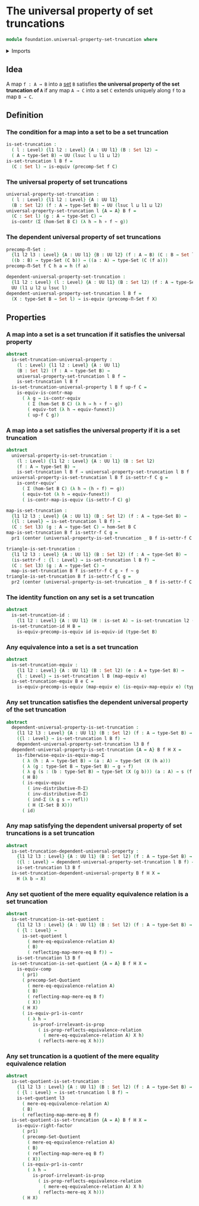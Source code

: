 # The universal property of set truncations

```agda
module foundation.universal-property-set-truncation where
```

<details><summary>Imports</summary>

```agda
open import foundation.dependent-pair-types
open import foundation.function-extensionality
open import foundation.mere-equality
open import foundation.reflecting-maps-equivalence-relations
open import foundation.sets
open import foundation.type-arithmetic-dependent-pair-types
open import foundation.type-theoretic-principle-of-choice
open import foundation.universal-property-set-quotients
open import foundation.universe-levels

open import foundation-core.contractible-maps
open import foundation-core.contractible-types
open import foundation-core.equivalences
open import foundation-core.function-types
open import foundation-core.functoriality-dependent-pair-types
open import foundation-core.functoriality-function-types
open import foundation-core.homotopies
open import foundation-core.identity-types
open import foundation-core.propositions
```

</details>

## Idea

A map `f : A → B` into a [set](foundation-core.sets.md) `B` satisfies **the
universal property of the set truncation of `A`** if any map `A → C` into a set
`C` extends uniquely along `f` to a map `B → C`.

## Definition

### The condition for a map into a set to be a set truncation

```agda
is-set-truncation :
  ( l : Level) {l1 l2 : Level} {A : UU l1} (B : Set l2) →
  ( A → type-Set B) → UU (lsuc l ⊔ l1 ⊔ l2)
is-set-truncation l B f =
  (C : Set l) → is-equiv (precomp-Set f C)
```

### The universal property of set truncations

```agda
universal-property-set-truncation :
  ( l : Level) {l1 l2 : Level} {A : UU l1}
  (B : Set l2) (f : A → type-Set B) → UU (lsuc l ⊔ l1 ⊔ l2)
universal-property-set-truncation l {A = A} B f =
  (C : Set l) (g : A → type-Set C) →
  is-contr (Σ (hom-Set B C) (λ h → h ∘ f ~ g))
```

### The dependent universal property of set truncations

```agda
precomp-Π-Set :
  {l1 l2 l3 : Level} {A : UU l1} {B : UU l2} (f : A → B) (C : B → Set l3) →
  ((b : B) → type-Set (C b)) → ((a : A) → type-Set (C (f a)))
precomp-Π-Set f C h a = h (f a)

dependent-universal-property-set-truncation :
  {l1 l2 : Level} (l : Level) {A : UU l1} (B : Set l2) (f : A → type-Set B) →
  UU (l1 ⊔ l2 ⊔ lsuc l)
dependent-universal-property-set-truncation l B f =
  (X : type-Set B → Set l) → is-equiv (precomp-Π-Set f X)
```

## Properties

### A map into a set is a set truncation if it satisfies the universal property

```agda
abstract
  is-set-truncation-universal-property :
    (l : Level) {l1 l2 : Level} {A : UU l1}
    (B : Set l2) (f : A → type-Set B) →
    universal-property-set-truncation l B f →
    is-set-truncation l B f
  is-set-truncation-universal-property l B f up-f C =
    is-equiv-is-contr-map
      ( λ g → is-contr-equiv
        ( Σ (hom-Set B C) (λ h → h ∘ f ~ g))
        ( equiv-tot (λ h → equiv-funext))
        ( up-f C g))
```

### A map into a set satisfies the universal property if it is a set truncation

```agda
abstract
  universal-property-is-set-truncation :
    (l : Level) {l1 l2 : Level} {A : UU l1} (B : Set l2)
    (f : A → type-Set B) →
    is-set-truncation l B f → universal-property-set-truncation l B f
  universal-property-is-set-truncation l B f is-settr-f C g =
    is-contr-equiv'
      ( Σ (hom-Set B C) (λ h → (h ∘ f) ＝ g))
      ( equiv-tot (λ h → equiv-funext))
      ( is-contr-map-is-equiv (is-settr-f C) g)

map-is-set-truncation :
  {l1 l2 l3 : Level} {A : UU l1} (B : Set l2) (f : A → type-Set B) →
  ({l : Level} → is-set-truncation l B f) →
  (C : Set l3) (g : A → type-Set C) → hom-Set B C
map-is-set-truncation B f is-settr-f C g =
  pr1 (center (universal-property-is-set-truncation _ B f is-settr-f C g))

triangle-is-set-truncation :
  {l1 l2 l3 : Level} {A : UU l1} (B : Set l2) (f : A → type-Set B) →
  (is-settr-f : {l : Level} → is-set-truncation l B f) →
  (C : Set l3) (g : A → type-Set C) →
  map-is-set-truncation B f is-settr-f C g ∘ f ~ g
triangle-is-set-truncation B f is-settr-f C g =
  pr2 (center (universal-property-is-set-truncation _ B f is-settr-f C g))
```

### The identity function on any set is a set truncation

```agda
abstract
  is-set-truncation-id :
    {l1 l2 : Level} {A : UU l1} (H : is-set A) → is-set-truncation l2 (A , H) id
  is-set-truncation-id H B =
    is-equiv-precomp-is-equiv id is-equiv-id (type-Set B)
```

### Any equivalence into a set is a set truncation

```agda
abstract
  is-set-truncation-equiv :
    {l1 l2 : Level} {A : UU l1} (B : Set l2) (e : A ≃ type-Set B) →
    {l : Level} → is-set-truncation l B (map-equiv e)
  is-set-truncation-equiv B e C =
    is-equiv-precomp-is-equiv (map-equiv e) (is-equiv-map-equiv e) (type-Set C)
```

### Any set truncation satisfies the dependent universal property of the set truncation

```agda
abstract
  dependent-universal-property-is-set-truncation :
    {l1 l2 l3 : Level} {A : UU l1} (B : Set l2) (f : A → type-Set B) →
    ({l : Level} → is-set-truncation l B f) →
    dependent-universal-property-set-truncation l3 B f
  dependent-universal-property-is-set-truncation {A = A} B f H X =
    is-fiberwise-equiv-is-equiv-map-Σ
      ( λ (h : A → type-Set B) → (a : A) → type-Set (X (h a)))
      ( λ (g : type-Set B → type-Set B) → g ∘ f)
      ( λ g (s : (b : type-Set B) → type-Set (X (g b))) (a : A) → s (f a))
      ( H B)
      ( is-equiv-equiv
        ( inv-distributive-Π-Σ)
        ( inv-distributive-Π-Σ)
        ( ind-Σ (λ g s → refl))
        ( H (Σ-Set B X)))
      ( id)
```

### Any map satisfying the dependent universal property of set truncations is a set truncation

```agda
abstract
  is-set-truncation-dependent-universal-property :
    {l1 l2 l3 : Level} {A : UU l1} (B : Set l2) (f : A → type-Set B) →
    ({l : Level} → dependent-universal-property-set-truncation l B f) →
    is-set-truncation l3 B f
  is-set-truncation-dependent-universal-property B f H X =
    H (λ b → X)
```

### Any set quotient of the mere equality equivalence relation is a set truncation

```agda
abstract
  is-set-truncation-is-set-quotient :
    {l1 l2 l3 : Level} {A : UU l1} (B : Set l2) (f : A → type-Set B) →
    ( {l : Level} →
      is-set-quotient l
        ( mere-eq-equivalence-relation A)
        ( B)
        ( reflecting-map-mere-eq B f)) →
    is-set-truncation l3 B f
  is-set-truncation-is-set-quotient {A = A} B f H X =
    is-equiv-comp
      ( pr1)
      ( precomp-Set-Quotient
        ( mere-eq-equivalence-relation A)
        ( B)
        ( reflecting-map-mere-eq B f)
        ( X))
      ( H X)
      ( is-equiv-pr1-is-contr
        ( λ h →
          is-proof-irrelevant-is-prop
            ( is-prop-reflects-equivalence-relation
              ( mere-eq-equivalence-relation A) X h)
            ( reflects-mere-eq X h)))
```

### Any set truncation is a quotient of the mere equality equivalence relation

```agda
abstract
  is-set-quotient-is-set-truncation :
    {l1 l2 l3 : Level} {A : UU l1} (B : Set l2) (f : A → type-Set B) →
    ( {l : Level} → is-set-truncation l B f) →
    is-set-quotient l3
      ( mere-eq-equivalence-relation A)
      ( B)
      ( reflecting-map-mere-eq B f)
  is-set-quotient-is-set-truncation {A = A} B f H X =
    is-equiv-right-factor
      ( pr1)
      ( precomp-Set-Quotient
        ( mere-eq-equivalence-relation A)
        ( B)
        ( reflecting-map-mere-eq B f)
        ( X))
      ( is-equiv-pr1-is-contr
        ( λ h →
          is-proof-irrelevant-is-prop
            ( is-prop-reflects-equivalence-relation
              ( mere-eq-equivalence-relation A) X h)
            ( reflects-mere-eq X h)))
      ( H X)
```

